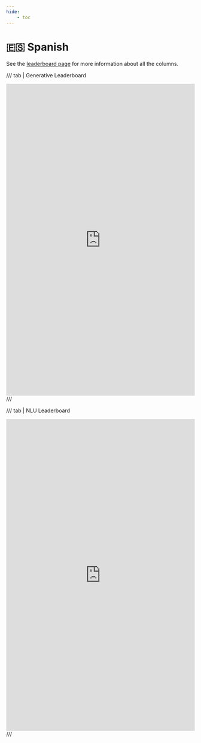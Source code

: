 ```yaml
---
hide:
    - toc
---
```

# 🇪🇸 Spanish

See the [leaderboard page](/leaderboards) for more information about all the columns.

/// tab | Generative Leaderboard
<iframe title="" aria-label="Table" id="datawrapper-chart-5WoJy" src="https://datawrapper.dwcdn.net/5WoJy" scrolling="no" frameborder="0" style="width: 0; min-width: 100% !important; border: none;" height="833" data-external="1"></iframe><script type="text/javascript">!function(){"use strict";window.addEventListener("message",(function(a){if(void 0!==a.data["datawrapper-height"]){var e=document.querySelectorAll("iframe");for(var t in a.data["datawrapper-height"])for(var r,i=0;r=e[i];i++)if(r.contentWindow===a.source){var d=a.data["datawrapper-height"][t]+"px";r.style.height=d}}}))}();</script>
///

/// tab | NLU Leaderboard
<iframe title="" aria-label="Table" id="datawrapper-chart-gwuwD" src="https://datawrapper.dwcdn.net/gwuwD" scrolling="no" frameborder="0" style="width: 0; min-width: 100% !important; border: none;" height="833" data-external="1"></iframe><script type="text/javascript">!function(){"use strict";window.addEventListener("message",(function(a){if(void 0!==a.data["datawrapper-height"]){var e=document.querySelectorAll("iframe");for(var t in a.data["datawrapper-height"])for(var r,i=0;r=e[i];i++)if(r.contentWindow===a.source){var d=a.data["datawrapper-height"][t]+"px";r.style.height=d}}}))}();</script>
///
